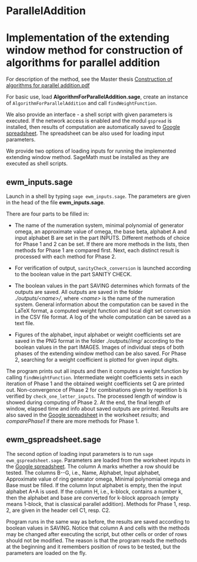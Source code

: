 # ParallelAddition
# Implementation of the extending window method for construction of algorithms for parallel addition

For description of the method, see the Master thesis [Construction of algorithms for parallel addition.pdf](http://jan.legersky.cz/pdf/master_thesis_parallel_addition.pdf)

For basic use, load **AlgorithmForParallelAddition.sage**, create an instance of `AlgorithmForParallelAddition` and call `findWeightFunction`.

We also provide an interface - a shell script with given parameters is executed. If the network access is enabled and the modul `gspread` is installed, then results of computation are automatically saved to [Google spreadsheet](https://docs.google.com/spreadsheets/d/1TnhrHdefHfHa0WSeVs4q6XVj3epjPlPlnoekE0E1xeM/edit?usp=sharing). The spreadsheet can be also used for loading input parameters.

We provide two options of loading inputs for running the implemented extending window method. SageMath must be installed as they are executed as shell scripts.

## ewm_inputs.sage
Launch in a shell by typing `sage ewm_inputs.sage`. The parameters are given in the head of the file **ewm_inputs.sage**.

There are four parts to be filled in:

 * The name of the numeration system, minimal polynomial of generator omega, an approximate value of omega, the base beta, alphabet A and input alphabet B are set in the part INPUTS. Different methods of choice for Phase 1 and 2 can be set. If there are more methods in the lists, then methods for Phase 1 are compared first. Next, each distinct result is processed with each method for Phase 2.

 * For verification of output, `sanityCheck_conversion` is launched according to the boolean value in the part SANITY CHECK. 

 * The boolean values in the part SAVING determines which formats of the outputs are saved. All outputs are saved in the folder *./outputs/\<name>/*, where *\<name>* is the name of the numeration system. General information about the computation can be saved in the LaTeX format, a computed weight function and local digit set conversion in the CSV file format.  A log of the whole computation can be saved as a text file.

 * Figures of the alphabet, input alphabet or weight coefficients set are saved in the PNG format in the folder *./outputs/<name>/img/* according to the boolean values in the part IMAGES. Images of individual steps of both phases of the extending window method can be also saved. For Phase 2, searching for a weight coefficient  is plotted for given input digits.

The program prints out all inputs and then it computes a weight function by calling `findWeightFunction`. Intermediate weight coefficients sets in each iteration of Phase 1 and the obtained weight coefficients set Q are printed out. Non-convergence of Phase 2 for combinations given by repetition b is verified by `check_one_letter_inputs`. The processed length of window is showed during computing of Phase 2. At the end, the final length of window, elapsed time and info about saved outputs are printed. Results are also saved in the [Google spreadsheet](https://docs.google.com/spreadsheets/d/1TnhrHdefHfHa0WSeVs4q6XVj3epjPlPlnoekE0E1xeM/edit?usp=sharing) in the worksheet *results*; and *comparePhase1* if there are more methods for Phase 1.

## ewm_gspreadsheet.sage
The second option of loading input parameters is to run `sage ewm_gspreadsheet.sage`. Parameters are loaded from the worksheet inputs in the [Google spreadsheet](https://docs.google.com/spreadsheets/d/1TnhrHdefHfHa0WSeVs4q6XVj3epjPlPlnoekE0E1xeM/edit?usp=sharing). The column A marks whether a row should be tested. The columns B--G, i.e., Name, Alphabet, Input alphabet, Approximate value of ring generator omega, Minimal polynomial omega and Base must be filled. If the column Input alphabet is empty, then the input alphabet A+A is used. If the column H, i.e., k-block, contains a number k, then the alphabet and base are converted for k-block approach (empty means 1-block, that is classical parallel addition). Methods for Phase 1, resp. 2, are given in the header cell C1, resp. C2.

Program runs in the same way as before, the results are saved according to boolean values in SAVING. Notice that column A and cells with the methods may be changed after executing the script, but other cells or order of rows should not be modified. The reason is that the program reads the methods at the beginning and it remembers position of rows to be tested, but the parameters are loaded on the fly.



